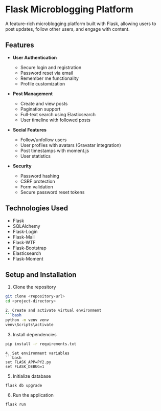 # Flask Microblogging Platform

A feature-rich microblogging platform built with Flask, allowing users to post updates, follow other users, and engage with content.

## Features

- **User Authentication**
  - Secure login and registration
  - Password reset via email
  - Remember me functionality
  - Profile customization

- **Post Management**
  - Create and view posts
  - Pagination support
  - Full-text search using Elasticsearch
  - User timeline with followed posts

- **Social Features**
  - Follow/unfollow users
  - User profiles with avatars (Gravatar integration)
  - Post timestamps with moment.js
  - User statistics

- **Security**
  - Password hashing
  - CSRF protection
  - Form validation
  - Secure password reset tokens

## Technologies Used

- Flask
- SQLAlchemy
- Flask-Login
- Flask-Mail
- Flask-WTF
- Flask-Bootstrap
- Elasticsearch
- Flask-Moment

## Setup and Installation

1. Clone the repository
```bash
git clone <repository-url>
cd <project-directory>

2. Create and activate virtual environment
```bash
python -m venv venv
venv\Scripts\activate
 ```

3. Install dependencies
```bash
pip install -r requirements.txt
 ```
```
4. Set environment variables
```bash
set FLASK_APP=PY2.py
set FLASK_DEBUG=1
 ```
5. Initialize database
```bash
flask db upgrade
 ```
 6. Run the application
```bash
flask run
 ```